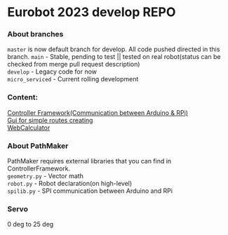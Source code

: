 # Eurobot 2023 develop REPO
### About branches
`master` is now default branch for develop. All code pushed directed in this branch.
`main` - Stable, pending to test || tested on real robot(status can be checked from merge pull request description)</br>
`develop` - Legacy code for now </br>
`micro_serviced` - Current rolling development
### Content:
[Controller Framework(Communication between Arduino & RPi)](/ControllerFramework) </br>
[Gui for simple routes creating](/PathMaker) </br>
[WebCalculator](https://ret7020.github.io/EurobotCalculator/)
### About PathMaker
PathMaker requires external libraries that you can find in ControllerFramework. </br>
`geometry.py` - Vector math </br>
`robot.py` - Robot declaration(on high-level) </br>
`spilib.py` - SPI communication between Arduino and RPi

### Servo
0 deg to 25 deg
